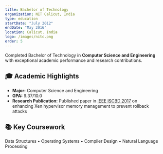 ```yaml
---
title: Bachelor of Technology
organization: NIT Calicut, India
type: education
startDate: "July 2012"
endDate: "May 2016"
location: Calicut, India
logo: /images/nitc.png
order: 5
---
```


Completed Bachelor of Technology in **Computer Science and Engineering** with exceptional academic performance and research contributions.

## 🎓 Academic Highlights

- **Major:** Computer Science and Engineering
- **GPA:** 9.37/10.0
- **Research Publication:** Published paper in [IEEE ISCBD 2017](https://ieeexplore.ieee.org/document/8181523/) on enhancing Xen hypervisor memory management to prevent rollback attacks

## 📚 Key Coursework

Data Structures • Operating Systems • Compiler Design • Natural Language Processing
